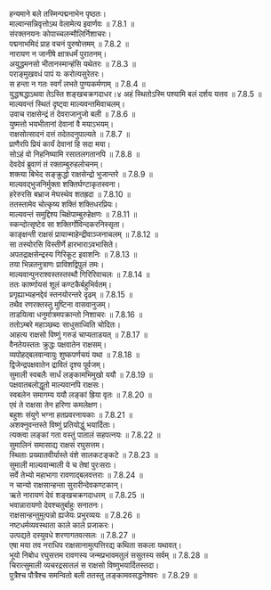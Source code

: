 

  
हन्यमाने बले तस्मिन्पद्मनाभेन पृष्ठतः।  
माल्वान्सन्निवृत्तोऽथ वेलामेत्य इवार्णवः ॥ 7.8.1 ॥   
संरक्तनयनः कोपाच्चलन्मौलिर्निशाचरः।  
पद्मनाभमिदं प्राह वचनं पुरुषोत्तमम् ॥ 7.8.2 ॥   
नारायण न जानीषे क्षात्रधर्मं पुरातनम्।  
अयुद्धमनसो भीतानस्मान्हंसि यथेतरः ॥ 7.8.3 ॥   
पराङ्मुखवधं पापं यः करोत्यसुरेतरः।  
स हन्ता न गतः स्वर्गं लभते पुण्यकर्मणाम् ॥ 7.8.4 ॥   
युद्धश्रद्धाऽथवा तेऽस्ति शङ्खचक्रगदाधर।४ अहं स्थितोऽस्मि पश्यामि बलं दर्शय यत्तव ॥ 7.8.5 ॥   
माल्यवन्तं स्थितं दृष्ट्वा माल्यवन्तमिवाचलम्।  
उवाच राक्षसेन्द्रं तं देवराजानुजो बली ॥ 7.8.6 ॥   
युष्मत्तो भयभीतानां देवानां वै मयाऽभयम्।  
राक्षसोत्सादनं दत्तं तदेतदनुपाल्यते ॥ 7.8.7 ॥   
प्राणैरपि प्रियं कार्यं देवानां हि सदा मया।  
सोऽहं वो निहनिष्यामि रसातलगतानपि ॥ 7.8.8 ॥   
देवदेवं ब्रुवाणं तं रक्ताम्बुरुहलोचनम्।  
शक्त्या बिभेद सङ्क्रुद्धो राक्षसेन्द्रो भुजान्तरे ॥ 7.8.9 ॥   
माल्यवद्भुजनिर्मुक्ता शक्तिर्घण्टाकृतस्वना।  
हरेरुरसि बभ्राज मेघस्थेव शतह्रदा ॥ 7.8.10 ॥   
ततस्तामेव चोत्कृष्य शक्तिं शक्तिधरप्रियः।  
माल्यवन्तं समुद्दिश्य चिक्षेपाम्बुरुहेक्षणः ॥ 7.8.11 ॥   
स्कन्दोत्सृष्टेव सा शक्तिर्गोविन्दकरनिस्सृता।  
काङ्क्षन्ती राक्षसं प्रायान्माहेन्द्रीवाञ्जनाचलम् ॥ 7.8.12 ॥   
सा तस्योरसि विस्तीर्णे हारभाराऽवभासिते।  
अपतद्राक्षसेन्द्रस्य गिरिकूट इवाशनिः ॥ 7.8.13 ॥   
तया भिन्नतनुत्राणः प्राविशद्विपुलं तमः।  
माल्यवान्पुनराश्वस्तस्तस्थौ गिरिरिवाचलः ॥ 7.8.14 ॥   
ततः कार्ष्णायसं शूलं कण्टकैर्बहुभिर्वतम्।  
प्रगृह्याभ्यहनद्देवं स्तनयोरन्तरे दृढम् ॥ 7.8.15 ॥   
तथैव रणरक्तस्तु मुष्टिना वासवानुजम्।  
ताडयित्वा धनुर्मात्रमपक्रान्तो निशाचरः ॥ 7.8.16 ॥   
ततोऽम्बरे महाञ्छब्दः साधुसाध्विति चोदितः।  
आहत्य राक्षसो विष्णुं गरुडं चाप्यताडयत् ॥ 7.8.17 ॥   
वैनतेयस्ततः क्रुद्धः पक्षवातेन राक्षसम्।  
व्यपोहद्बलवान्वायुः शुष्कपर्णचयं यथा ॥ 7.8.18 ॥   
द्विजेन्द्रपक्षवातेन द्रावितं दृश्य पूर्वजम्।  
सुमाली स्वबलैः सार्धं लङ्कामभिमुखो ययौ ॥ 7.8.19 ॥   
पक्षवातबलोद्धूतो माल्यवानपि राक्षसः।  
स्वबलेन समागम्य ययौ लङ्कां ह्रिया वृतः ॥ 7.8.20 ॥   
एवं ते राक्षसा तेन हरिणा कमलेक्षण।  
बहुशः संयुगे भग्ना हतप्रवरनायकाः ॥ 7.8.21 ॥   
अशक्नुवन्तस्ते विष्णुं प्रतियोद्धुं भयार्दिताः।  
त्यक्त्वा लङ्कां गता वस्तुं पातालं सहपत्नयः ॥ 7.8.22 ॥   
सुमालिनं समासाद्य राक्षसं रघुसत्तम।  
स्थिताः प्रख्यातवीर्यास्ते वंशे सालकटङ्कटे ॥ 7.8.23 ॥   
सुमाली माल्यवान्माली ये च तेषां पुरःसराः।  
सर्वे तेभ्यो महाभागा रावणाद्बलवत्तराः ॥ 7.8.24 ॥   
न चान्यो राक्षसान्हन्ता सुरारीन्देवकण्टकान्।  
ऋते नारायणं देवं शङ्खचक्रगदाधरम् ॥ 7.8.25 ॥   
भवान्नारायणो देवश्चतुर्बाहुः सनातनः।  
राक्षसान्हन्तुमुत्पन्नो ह्यजेयः प्रभुरव्ययः ॥ 7.8.26 ॥   
नष्टधर्मव्यवस्थाता काले काले प्रजाकरः।  
उत्पद्यते दस्युवधे शरणागतवत्सलः ॥ 7.8.27 ॥   
एषा मया तव नराधिप राक्षसानामुत्पत्तिरद्य कथिता सकला यथावत्।  
भूयो निबोध रघुसत्तम रावणस्य जन्मप्रभावमतुलं ससुतस्य सर्वम् ॥ 7.8.28 ॥   
चिरात्सुमाली व्यचरद्रसातलं स राक्षसो विष्णुभयार्दितस्तदा।  
पुत्रैश्च पौत्रैश्च समन्वितो बली ततस्तु लङ्कामवसद्धनेश्वरः ॥ 7.8.29 ॥   
